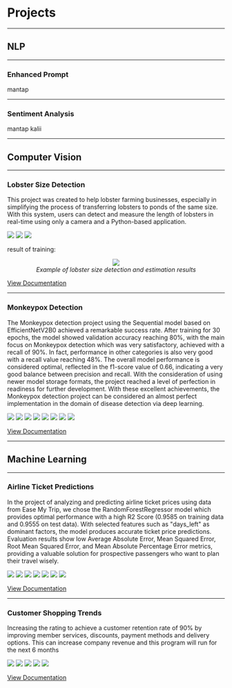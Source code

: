 # Projects
---
## NLP
---
### Enhanced Prompt
mantap

---
### Sentiment Analysis
mantap kalii

---
## Computer Vision
---
### Lobster Size Detection
This project was created to help lobster farming businesses, especially in simplifying the process of transferring lobsters to ponds of the same size. With this system, users can detect and measure the length of lobsters in real-time using only a camera and a Python-based application.

[![](https://img.shields.io/badge/Python-black?logo=Python)](#) [![](https://img.shields.io/badge/ultralytics-black?logo=ultralytics)](#) [![](https://img.shields.io/badge/roboflow-black?logo=roboflow)](#)

result of training:

<p align="center">
  <img src="https://github.com/saepulhilal/Lobster-Size-Detection/blob/main/runs/segment/train/results.png" style="width=400px;"/><br>
  <i>Example of lobster size detection and estimation results</i>
</p>

[View Documentation](https://github.com/saepulhilal/Lobster-Size-Detection/tree/main)

---
### Monkeypox Detection  
The Monkeypox detection project using the Sequential model based on EfficientNetV2B0 achieved a 
remarkable success rate. After training for 30 epochs, the model showed validation accuracy reaching 80%, 
with the main focus on Monkeypox detection which was very satisfactory, achieved with a recall of 90%. In 
fact, performance in other categories is also very good with a recall value reaching 48%. The overall model 
performance is considered optimal, reflected in the f1-score value of 0.66, indicating a very good balance 
between precision and recall. With the consideration of using newer model storage formats, the project 
reached a level of perfection in readiness for further development. With these excellent achievements, the 
Monkeypox detection project can be considered an almost perfect implementation in the domain of disease 
detection via deep learning.

[![](https://img.shields.io/badge/Python-black?logo=Python)](#) [![](https://img.shields.io/badge/Pandas-black?logo=Pandas)](#) [![](https://img.shields.io/badge/numpy-black?logo=numpy)](#) [![](https://img.shields.io/badge/seaborn-black?logo=seaborn)](#) [![](https://img.shields.io/badge/Matplotlib-black?logo=Matplotlib)](#) [![](https://img.shields.io/badge/Scipy-black?logo=Scipy)](#) [![](https://img.shields.io/badge/Scikit-learn-black?logo=Scikit-learn)](#) [![](https://img.shields.io/badge/tensorflow-black?logo=tensorflow)](#)

[View Documentation](https://github.com/saepulhilal/Monkeypox-Detection)

---
## Machine Learning
---
### Airline Ticket Predictions
In the project of analyzing and predicting airline ticket prices using data from Ease My Trip, we chose the 
RandomForestRegressor model which provides optimal performance with a high R2 Score (0.9585 on training 
data and 0.9555 on test data). With selected features such as "days_left" as dominant factors, the model 
produces accurate ticket price predictions. Evaluation results show low Average Absolute Error, Mean 
Squared Error, Root Mean Squared Error, and Mean Absolute Percentage Error metrics, providing a valuable 
solution for prospective passengers who want to plan their travel wisely. 

[![](https://img.shields.io/badge/Python-black?logo=Python)](#) [![](https://img.shields.io/badge/Pandas-black?logo=Pandas)](#) [![](https://img.shields.io/badge/numpy-black?logo=numpy)](#) [![](https://img.shields.io/badge/seaborn-black?logo=seaborn)](#) [![](https://img.shields.io/badge/Matplotlib-black?logo=Matplotlib)](#) [![](https://img.shields.io/badge/Scipy-black?logo=Scipy)](#) [![](https://img.shields.io/badge/Scikit-learn-black?logo=Scikit-learn)](#)

[View Documentation](https://github.com/saepulhilal/Airline-Ticket-Predictions)

---
### Customer Shopping Trends

Increasing the rating to achieve a customer retention rate of 90% by improving member services, discounts, 
payment methods and delivery options. This can increase company revenue and this program will run for the 
next 6 months 

[![](https://img.shields.io/badge/Python-black?logo=Python)](#) [![](https://img.shields.io/badge/Pandas-black?logo=Pandas)](#) [![](https://img.shields.io/badge/numpy-black?logo=numpy)](#) [![](https://img.shields.io/badge/seaborn-black?logo=seaborn)](#) [![](https://img.shields.io/badge/Matplotlib-black?logo=Matplotlib)](#)

[View Documentation](https://github.com/saepulhilal/customer-shopping-trends)
